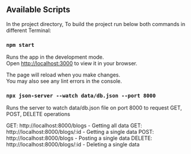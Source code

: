 ## Available Scripts

In the project directory, To build the project run below both commands in different Terminal:

### `npm start`

Runs the app in the development mode.\
Open [http://localhost:3000](http://localhost:3000) to view it in your browser.

The page will reload when you make changes.\
You may also see any lint errors in the console.

### `npx json-server --watch data/db.json --port 8000`

Runs the server to watch data/db.json file on port 8000 to request GET, POST, DELETE operations

GET: http://localhost:8000/blogs - Getting all data
GET: http://localhost:8000/blogs/:id - Getting a single data
POST: http://localhost:8000/blogs - Posting a single data
DELETE: http://localhost:8000/blogs/:id - Deleting a single data